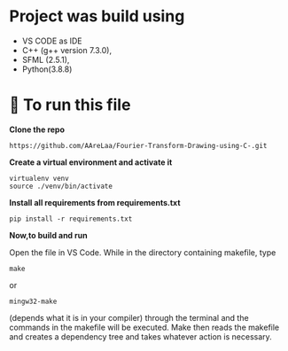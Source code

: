 # Project was build using 
* VS CODE as IDE
* C++ (g++ version 7.3.0),
* SFML (2.5.1), 
* Python(3.8.8) 
 
# 👋  To run this file
**Clone the repo**
```
https://github.com/AAreLaa/Fourier-Transform-Drawing-using-C-.git
```

**Create a virtual environment and activate it**
```
virtualenv venv
source ./venv/bin/activate
```

**Install all requirements from requirements.txt**
```
pip install -r requirements.txt
```
**Now,to build and run**

Open the file in VS Code. While in the directory containing makefile, type
```
make  
```
  or
```
mingw32-make
```
(depends what it is in your compiler) through the terminal and the commands in the makefile will be executed. Make then reads the makefile and creates a dependency tree and takes whatever action is necessary.
